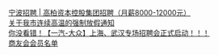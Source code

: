   
[宁波招聘 | 高柏资本控股集团招聘（月薪8000-12000元）](http://www.dianyue.me/archives/492/7w6azbjd0ijcmokd/)  
[关于我市连续高温的强制放假通知](http://www.dianyue.me/archives/607/30xwltzsn130iuj8/)  
[你没看错！【一汽-大众】上海、武汉专场招聘会正式启动！！！](http://www.dianyue.me/archives/607/o09l8fb1vq8jge3p/)  
[商友会会员名单](http://www.dianyue.me/archives/814/vsdy1cl8k84trj18/)